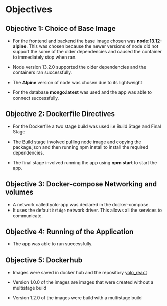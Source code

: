 # Objectives

## Objective 1: Choice of Base Image
- For the frontend and backend the base image chosen was **node:13.12-alpine**. This was chosen because the newer versions of node did not support the some of the older dependencies and caused the container to immediately stop when ran.
- Node version 13.2.0 supported the older dependencies and the containers ran successfully.
- The **Alpine** version of node was chosen due to its lightweight

- For the database **mongo:latest** was used and the app was able to connect successfully.

## Objective 2: Dockerfile Directives

- For the Dockerfile a two stage build was used i.e Build Stage and Final Stage

- The Build stage involved pulling node image and copying the package.json and then running npm install to install the required dependencies.

- The final stage involved running the app using **npm start** to start the app.

## Objective 3: Docker-compose Networking and volumes

- A network called yolo-app was declared in the  docker-compose.
- It uses the default `bridge` network  driver. This allows all the services to communicate.

## Objective 4: Running of the Application

- The app was able to run successfully.

## Objective 5:  Dockerhub

- Images were saved in docker hub and the repository [yolo_react](https://hub.docker.com/repository/docker/mosesmaina1245838/yolo_react)

- Version 1.0.0 of the images are images that were created without a multistage build

- Version 1.2.0 of the images were build with a multistage build



